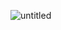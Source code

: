 ![untitled](https://user-images.githubusercontent.com/49589069/141159887-4ce4f9b4-92cd-4eb4-bb2b-707f6843f805.gif)
